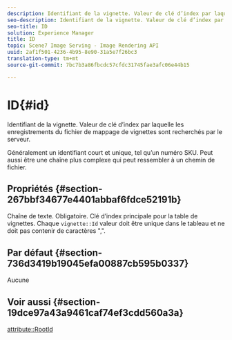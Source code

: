 ```yaml
---
description: Identifiant de la vignette. Valeur de clé d’index par laquelle les enregistrements du fichier de mappage de vignettes sont recherchés par le serveur.
seo-description: Identifiant de la vignette. Valeur de clé d’index par laquelle les enregistrements du fichier de mappage de vignettes sont recherchés par le serveur.
seo-title: ID
solution: Experience Manager
title: ID
topic: Scene7 Image Serving - Image Rendering API
uuid: 2af1f501-4236-4b95-8e90-31a5e7f26bc3
translation-type: tm+mt
source-git-commit: 7bc7b3a86fbcdc57cfdc31745fae3afc06e44b15

---
```



# ID{#id}

Identifiant de la vignette. Valeur de clé d’index par laquelle les enregistrements du fichier de mappage de vignettes sont recherchés par le serveur.

Généralement un identifiant court et unique, tel qu’un numéro SKU. Peut aussi être une chaîne plus complexe qui peut ressembler à un chemin de fichier.

## Propriétés {#section-267bbf34677e4401abbaf6fdce52191b}

Chaîne de texte. Obligatoire. Clé d’index principale pour la table de vignettes. Chaque `vignette::Id` valeur doit être unique dans le tableau et ne doit pas contenir de caractères &quot;,&quot;.

## Par défaut {#section-736d3419b19045efa00887cb595b0337}

Aucune

## Voir aussi {#section-19dce97a43a9461caf74ef3cdd560a3a}

[attribute::RootId](../../../../../ir-api/material-cat/image-rendering-api-ref/c-ir-material-catalog/c-ir-attributes-reference/r-ir-rootid.md#reference-54b42b7125824be593378c1accb70d5a)
